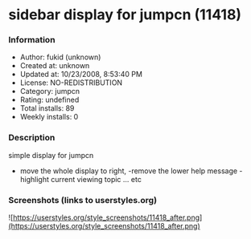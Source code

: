# sidebar display for jumpcn (11418)

### Information
- Author: fukid (unknown)
- Created at: unknown
- Updated at: 10/23/2008, 8:53:40 PM
- License: NO-REDISTRIBUTION
- Category: jumpcn
- Rating: undefined
- Total installs: 89
- Weekly installs: 0


### Description
simple display for jumpcn

- move the whole display to right,
-remove the lower help message
-highlight current viewing topic
... etc


### Screenshots (links to userstyles.org)
![https://userstyles.org/style_screenshots/11418_after.png](https://userstyles.org/style_screenshots/11418_after.png)


